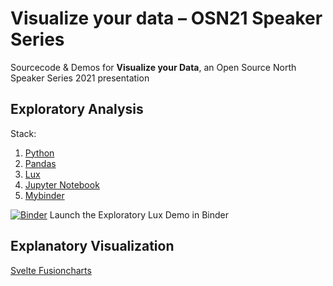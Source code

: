 # Visualize your data – OSN21 Speaker Series

Sourcecode &amp; Demos for **Visualize your Data**, an Open Source North Speaker Series 2021 presentation

## Exploratory Analysis

Stack:
1. [Python](https://www.python.org/)
1. [Pandas](https://pandas.pydata.org/)
1. [Lux](https://github.com/lux-org/lux/blob/master/README.md)
1. [Jupyter Notebook](https://jupyter.org/)
1. [Mybinder](https://mybinder.org/)

[![Binder](https://mybinder.org/badge_logo.svg)](https://mybinder.org/v2/gh/jaylandro/visualize-your-data/HEAD?filepath=%2Fnotebooks%2Fexploratory_demo.ipynb) Launch the Exploratory Lux Demo in Binder


## Explanatory Visualization

[Svelte Fusioncharts](https://github.com/fusioncharts/svelte-fusioncharts/blob/develop/README.md)


